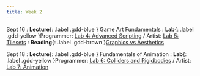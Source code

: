 ```yaml
---
title: Week 2
---
```


Sept 16
: **Lecture**{: .label .gdd-blue } Game Art Fundamentals
: **Lab**{: .label .gdd-yellow }Programmer: [Lab 4: Advanced Scripting] / Artist: [Lab 5: Tilesets]
: **Reading**{: .label .gdd-brown }[Graphics vs Aesthetics]

Sept 18 
: **Lecture**{: .label .gdd-blue } Fundamentals of Animation
: **Lab**{: .label .gdd-yellow }Programmer: [Lab 6: Colliders and Rigidbodies] / Artist: [Lab 7: Animation]


[Game Art Fundamentals]: https://docs.google.com/presentation/d/1xQdH3qp6pj1s0jeCtjGWRH3NGzpSwyLvZ1zzSQzYry0/edit?usp=sharing

[Fundamentals of Animation]: https://docs.google.com/presentation/d/1DSOXp2OjayGv85iwT10dmJbvam0uuJjatSg7YMAIlOQ/edit?usp=sharing 
 
[Lab 4: Advanced Scripting]: ./../pages/labs/lab4/lab4
[Lab 7: Animation]: ./../pages/labs/lab7/lab7
[Lab 6: Colliders and Rigidbodies]: ./../pages/labs/lab6/lab6
[Lab 5: Tilesets]: ./../pages/labs/lab5/lab5

[Graphics vs Aesthetics]: https://game-wisdom.com/critical/art-vs-aesthetics-nintendo 
